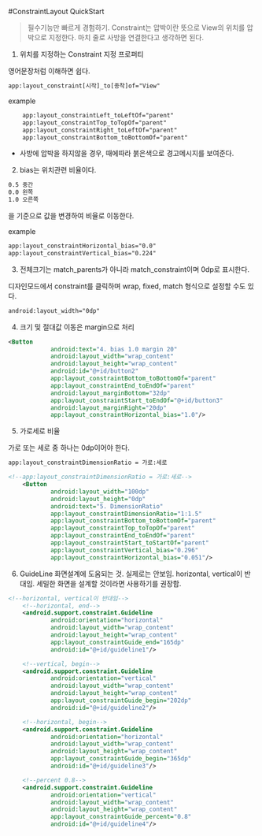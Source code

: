 #ConstraintLayout QuickStart
> 필수기능만 빠르게 경험하기. Constraint는 압박이란 뜻으로 View의 위치를 압박으로 지정한다. 마치 줄로 사방을 연결한다고 생각하면 된다. 

1. 위치를 지정하는 Constraint 지정 프로퍼티 

영어문장처럼 이해하면 쉽다. 
~~~xml
app:layout_constraint[시작]_to[종착]of="View"
~~~

example
~~~xml
    app:layout_constraintLeft_toLeftOf="parent"
    app:layout_constraintTop_toTopOf="parent"
    app:layout_constraintRight_toLeftOf="parent"
    app:layout_constraintBottom_toBottomOf="parent"
~~~

- 사방에 압박을 하지않을 경우, 때에따라 붉은색으로 경고메시지를 보여준다. 

2. bias는 위치관련 비율이다. 

~~~xml
0.5 중간 
0.0 왼쪽 
1.0 오른쪽 
~~~
을 기준으로 값을 변경하여 비율로 이동한다. 

example

~~~xml
app:layout_constraintHorizontal_bias="0.0"
app:layout_constraintVertical_bias="0.224"
~~~

3. 전체크기는 match_parents가 아니라 match_constraint이며 0dp로 표시한다. 

디자인모드에서 constraint를 클릭하며 wrap, fixed, match 형식으로 설정할 수도 있다. 

~~~xml
android:layout_width="0dp"
~~~

4. 크기 및 절대값 이동은 margin으로 처리

~~~xml
<Button
            android:text="4. bias 1.0 margin 20"
            android:layout_width="wrap_content"
            android:layout_height="wrap_content"
            android:id="@+id/button2"
            app:layout_constraintBottom_toBottomOf="parent"
            app:layout_constraintEnd_toEndOf="parent"
            android:layout_marginBottom="32dp"
            app:layout_constraintStart_toEndOf="@+id/button3"
            android:layout_marginRight="20dp"
            app:layout_constraintHorizontal_bias="1.0"/>
~~~

5. 가로세로 비율 

가로 또는 세로 중 하나는 0dp이어야 한다.  
~~~xml
app:layout_constraintDimensionRatio = 가로:세로
~~~

~~~xml
<!--app:layout_constraintDimensionRatio = 가로:세로-->
    <Button
            android:layout_width="100dp"
            android:layout_height="0dp"
            android:text="5. DimensionRatio"
            app:layout_constraintDimensionRatio="1:1.5"
            app:layout_constraintBottom_toBottomOf="parent"
            app:layout_constraintTop_toTopOf="parent"
            app:layout_constraintEnd_toEndOf="parent"
            app:layout_constraintStart_toStartOf="parent"
            app:layout_constraintVertical_bias="0.296"
            app:layout_constraintHorizontal_bias="0.051"/>
~~~


6. GuideLine
화면설계에 도움되는 것. 실제로는 안보임. horizontal, vertical이 반대임. 세밀한 화면을 설계할 것이라면 사용하기를 권장함. 

~~~xml
<!--horizontal, vertical이 반대임-->
    <!--horizontal, end-->
    <android.support.constraint.Guideline
            android:orientation="horizontal"
            android:layout_width="wrap_content"
            android:layout_height="wrap_content"
            app:layout_constraintGuide_end="165dp"
            android:id="@+id/guideline1"/>

    <!--vertical, begin-->
    <android.support.constraint.Guideline
            android:orientation="vertical"
            android:layout_width="wrap_content"
            android:layout_height="wrap_content"
            app:layout_constraintGuide_begin="202dp"
            android:id="@+id/guideline2"/>

    <!--horizontal, begin-->
    <android.support.constraint.Guideline
            android:orientation="horizontal"
            android:layout_width="wrap_content"
            android:layout_height="wrap_content"
            app:layout_constraintGuide_begin="365dp"
            android:id="@+id/guideline3"/>

    <!--percent 0.8-->
    <android.support.constraint.Guideline
            android:orientation="vertical"
            android:layout_width="wrap_content"
            android:layout_height="wrap_content"
            app:layout_constraintGuide_percent="0.8"
            android:id="@+id/guideline4"/>
~~~
